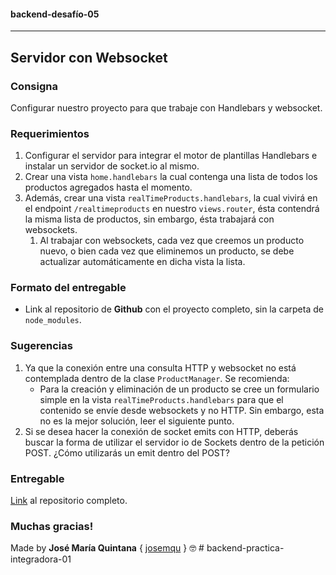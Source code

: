 #### **backend-desafío-05**

---

## Servidor con Websocket

### **Consigna**

Configurar nuestro proyecto para que trabaje con Handlebars y websocket.

### **Requerimientos**

1. Configurar el servidor para integrar el motor de plantillas Handlebars e instalar un servidor de socket.io al mismo.
2. Crear una vista `home.handlebars` la cual contenga una lista de todos los productos agregados hasta el momento.
3. Además, crear una vista `realTimeProducts.handlebars`, la cual vivirá en el endpoint `/realtimeproducts` en nuestro `views.router`, ésta contendrá la misma lista de productos, sin embargo, ésta trabajará con websockets.
   1. Al trabajar con websockets, cada vez que creemos un producto nuevo, o bien cada vez que eliminemos un producto, se debe actualizar automáticamente en dicha vista la lista.

### **Formato del entregable**

- Link al repositorio de **Github** con el proyecto completo, sin la carpeta de `node_modules`.

### **Sugerencias**

1. Ya que la conexión entre una consulta HTTP y websocket no está contemplada dentro de la clase `ProductManager`. Se recomienda:
   - Para la creación y eliminación de un producto se cree un formulario simple en la vista `realTimeProducts.handlebars` para que el contenido se envíe desde websockets y no HTTP. Sin embargo, esta no es la mejor solución, leer el siguiente punto.
2. Si se desea hacer la conexión de socket emits con HTTP, deberás buscar la forma de utilizar el servidor io de Sockets dentro de la petición POST. ¿Cómo utilizarás un emit dentro del POST?

### **Entregable**

[Link](https://github.com/jmquintana/backend-desafio-04) al repositorio completo.

### **Muchas gracias!**

Made by **José María Quintana** { [josemqu](https://github.com/jmquintana/) } 🤓
#   b a c k e n d - p r a c t i c a - i n t e g r a d o r a - 0 1  
 